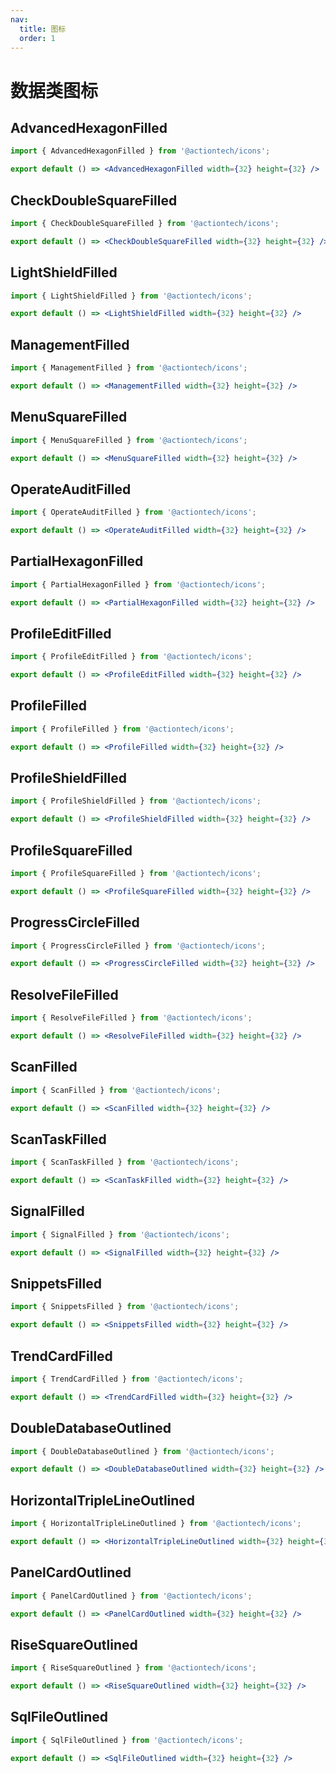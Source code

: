 ```yaml
---
nav:
  title: 图标
  order: 1
---
```

# 数据类图标
## AdvancedHexagonFilled
```jsx
import { AdvancedHexagonFilled } from '@actiontech/icons';

export default () => <AdvancedHexagonFilled width={32} height={32} />
```

## CheckDoubleSquareFilled
```jsx
import { CheckDoubleSquareFilled } from '@actiontech/icons';

export default () => <CheckDoubleSquareFilled width={32} height={32} />
```

## LightShieldFilled
```jsx
import { LightShieldFilled } from '@actiontech/icons';

export default () => <LightShieldFilled width={32} height={32} />
```

## ManagementFilled
```jsx
import { ManagementFilled } from '@actiontech/icons';

export default () => <ManagementFilled width={32} height={32} />
```

## MenuSquareFilled
```jsx
import { MenuSquareFilled } from '@actiontech/icons';

export default () => <MenuSquareFilled width={32} height={32} />
```

## OperateAuditFilled
```jsx
import { OperateAuditFilled } from '@actiontech/icons';

export default () => <OperateAuditFilled width={32} height={32} />
```

## PartialHexagonFilled
```jsx
import { PartialHexagonFilled } from '@actiontech/icons';

export default () => <PartialHexagonFilled width={32} height={32} />
```

## ProfileEditFilled
```jsx
import { ProfileEditFilled } from '@actiontech/icons';

export default () => <ProfileEditFilled width={32} height={32} />
```

## ProfileFilled
```jsx
import { ProfileFilled } from '@actiontech/icons';

export default () => <ProfileFilled width={32} height={32} />
```

## ProfileShieldFilled
```jsx
import { ProfileShieldFilled } from '@actiontech/icons';

export default () => <ProfileShieldFilled width={32} height={32} />
```

## ProfileSquareFilled
```jsx
import { ProfileSquareFilled } from '@actiontech/icons';

export default () => <ProfileSquareFilled width={32} height={32} />
```

## ProgressCircleFilled
```jsx
import { ProgressCircleFilled } from '@actiontech/icons';

export default () => <ProgressCircleFilled width={32} height={32} />
```

## ResolveFileFilled
```jsx
import { ResolveFileFilled } from '@actiontech/icons';

export default () => <ResolveFileFilled width={32} height={32} />
```

## ScanFilled
```jsx
import { ScanFilled } from '@actiontech/icons';

export default () => <ScanFilled width={32} height={32} />
```

## ScanTaskFilled
```jsx
import { ScanTaskFilled } from '@actiontech/icons';

export default () => <ScanTaskFilled width={32} height={32} />
```

## SignalFilled
```jsx
import { SignalFilled } from '@actiontech/icons';

export default () => <SignalFilled width={32} height={32} />
```

## SnippetsFilled
```jsx
import { SnippetsFilled } from '@actiontech/icons';

export default () => <SnippetsFilled width={32} height={32} />
```

## TrendCardFilled
```jsx
import { TrendCardFilled } from '@actiontech/icons';

export default () => <TrendCardFilled width={32} height={32} />
```

## DoubleDatabaseOutlined
```jsx
import { DoubleDatabaseOutlined } from '@actiontech/icons';

export default () => <DoubleDatabaseOutlined width={32} height={32} />
```

## HorizontalTripleLineOutlined
```jsx
import { HorizontalTripleLineOutlined } from '@actiontech/icons';

export default () => <HorizontalTripleLineOutlined width={32} height={32} />
```

## PanelCardOutlined
```jsx
import { PanelCardOutlined } from '@actiontech/icons';

export default () => <PanelCardOutlined width={32} height={32} />
```

## RiseSquareOutlined
```jsx
import { RiseSquareOutlined } from '@actiontech/icons';

export default () => <RiseSquareOutlined width={32} height={32} />
```

## SqlFileOutlined
```jsx
import { SqlFileOutlined } from '@actiontech/icons';

export default () => <SqlFileOutlined width={32} height={32} />
```
